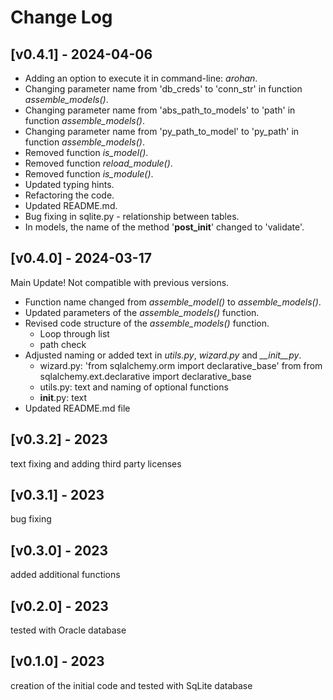 
# Change Log

## [v0.4.1] - 2024-04-06

- Adding an option to execute it in command-line: *arohan*.
- Changing parameter name from 'db_creds' to 'conn_str' in function 
*assemble_models()*.
- Changing parameter name from 'abs_path_to_models' to 'path' in function 
*assemble_models()*.
- Changing parameter name from 'py_path_to_model' to 'py_path' in function 
*assemble_models()*.
- Removed function *is_model()*.
- Removed function *reload_module()*.
- Removed function *is_module()*.
- Updated typing hints.
- Refactoring the code.
- Updated README.md.
- Bug fixing in sqlite.py - relationship between tables.
- In models, the name of the method '__post_init__' changed to 'validate'.

## [v0.4.0]  - 2024-03-17

Main Update! Not compatible with previous versions.

- Function name changed from *assemble_model()* to *assemble_models()*.
- Updated parameters of the *assemble_models()* function.
- Revised code structure of the *assemble_models()* function.
    - Loop through list
    - path check
- Adjusted naming or added text in *utils.py*, *wizard.py* and *__init__py*.
    - wizard.py: 'from sqlalchemy.orm import declarative_base' from 
    from sqlalchemy.ext.declarative import declarative_base
    - utils.py: text and naming of optional functions
    - __init__.py: text
- Updated README.md file

## [v0.3.2] - 2023

text fixing and adding third party licenses

## [v0.3.1] - 2023

bug fixing

## [v0.3.0] - 2023

added additional functions

## [v0.2.0] - 2023

tested with Oracle database

## [v0.1.0] - 2023

creation of the initial code and tested with SqLite database

